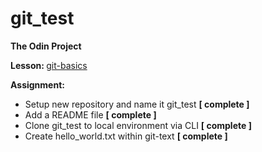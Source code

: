# git_test
<p><strong>The Odin Project</strong></p>
<p><strong>Lesson: </strong><a href="https://www.theodinproject.com/paths/foundations/courses/foundations/lessons/git-basics">git-basics</a></p>
<p><strong>Assignment:</strong>
  <ul>
    <li>Setup new repository and name it git_test <strong>[ complete ]</strong></li>
    <li>Add a README file <strong>[ complete ]</strong></li>
    <li>Clone git_test to local environment via CLI <strong>[ complete ]</strong></li>
    <li>Create hello_world.txt within git-text <strong>[ complete ]</strong></li>
  </ul>
</p>
  
  
